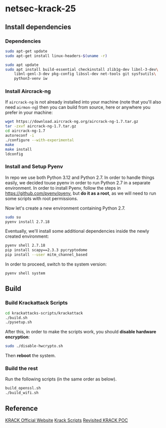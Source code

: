 # netsec-krack-25

## Install dependencies
### Dependencies

```bash
sudo apt-get update
sudo apt-get install linux-headers-$(uname -r)
```
```bash
sudo apt update
sudo apt install build-essential checkinstall zlib1g-dev libnl-3-dev\
    libnl-genl-3-dev pkg-config libssl-dev net-tools git sysfsutils\
    python3-venv iw 
```
### Install Aircrack-ng
If `aircrack-ng` is not already installed into your machine (note that you'll also need `airmon-ng`) then you can build from source, here or anywhere you prefer in your machine:

```bash
wget https://download.aircrack-ng.org/aircrack-ng-1.7.tar.gz
tar -zxvf aircrack-ng-1.7.tar.gz
cd aircrack-ng-1.7
autoreconf -i
./configure --with-experimental
make
make install
ldconfig
```
### Install and Setup Pyenv
In repo we use both Python 3.12 and Python 2.7. In order to handle things easily, we decided touse pyenv in order to run Python 2.7 in a separate environment. In order to install Pyenv, follow the steps in <a href=https://github.com/pyenv/pyenv>https://github.com/pyenv/pyenv</a>, but **do it as a root**, as we will need to run some scripts with root permissions.


Now let's create a new environment containing Python 2.7.
```bash
sudo su
pyenv install 2.7.18
```

Eventually, we'll install some additional dependencies inside the newly created environment:
```bash
pyenv shell 2.7.18
pip install scapy==2.3.3 pycryptodome
pip install --user mitm_channel_based
```

In order to proceed, switch to the system version:
```bash
pyenv shell system
```

## Build
### Build Krackattack Scripts
```bash
cd krackattacks-scripts/krackattack
./build.sh
./pysetup.sh
```

After this, in order to make the scripts work, you should **disable hardware encryption**:
```bash
sudo ./disable-hwcrypto.sh
```
Then **reboot** the system.

### Build the rest
Run the following scripts (in the same order as below).
```bash
build_openssl.sh
./build_wifi.sh
```
## Reference
<a href=https://www.krackattacks.com/>KRACK Official Website</a>
<a href=https://github.com/vanhoefm/krackattacks-scripts/tree/research/krackattack>Krack Scripts</a>
<a href=https://github.com/lucascouto/krackattack-all-zero-tk-key>Revisited KRACK POC</a>
